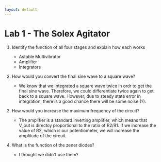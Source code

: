 ```yaml
---
layout: default
---
```


Lab 1 - The Solex Agitator
==========================

1. Identify the function of all four stages and explain how each works
    - Astable Multivibrator
    - Amplifier
    - Integrators 


2. How would you convert the final sine wave to a square wave? 
    - We know that we integrated a square wave twice in ordr to get the final sine wave. Therefore, we could differentiate twice again to get back to a square wave. However, due to steady state error in integration, there is a good chance there will be some noise (?). 

3. How would you increase the maximum frequency of the circuit? 
    - The amplifier is a standard inverting amplifier, which means that 
   V_out is directoy proportional to the ratio of R2/R1. If we increase the value of R2, which is our potentiometer, we will increase the amplitude of the circuit. 

4. What is the function of the zener diodes? 
    - I thought we didn't use them? 